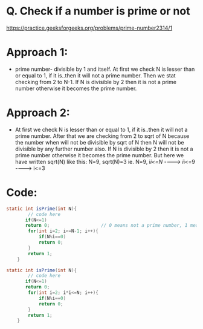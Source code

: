 # Q. Check if a number is prime or not
https://practice.geeksforgeeks.org/problems/prime-number2314/1

# Approach 1: 
- prime number- divisible by 1 and itself. At first we check N is lesser than or equal to 1, if it is..then it will 
            not a prime number. Then we stat checking from 2 to N-1. If N is divisible by 2 then it is not a prime number
            otherwise it becomes the prime number.

# Approach 2:  
- At first we check N is lesser than or equal to 1, if it is..then it will not a prime number. After that we are checking 
             from 2 to sqrt of N because the number when will not be divisible by sqrt of N then  N will not be
             divisible by any further number also. If N is divisible by 2 then it is not a prime number
            otherwise it becomes the prime number. But here we have written sqrt(N) like this:
            N=9, sqrt(N)=3
            ie. N=9, i*i<=N  ----> i*i<=9 ----> i<=3


# Code:
```java
static int isPrime(int N){
        // code here
       if(N<=1)
       return 0;                   // 0 means not a prime number, 1 means is a prime number.
        for(int i=2; i<=N-1; i++){
            if(N%i==0)
            return 0;
        }
        return 1;
    }
```

```java
static int isPrime(int N){
        // code here
       if(N<=1)
       return 0;
        for(int i=2; i*i<=N; i++){
            if(N%i==0)
            return 0;
        }
        return 1;
    }
```	

    
